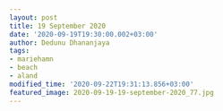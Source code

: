```yaml
---
layout: post
title: 19 September 2020
date: '2020-09-19T19:30:00.002+03:00'
author: Dedunu Dhananjaya
tags:
- mariehamn
- beach
- aland
modified_time: '2020-09-22T19:31:13.856+03:00'
featured_image: 2020-09-19-19-september-2020_77.jpg
---
```

